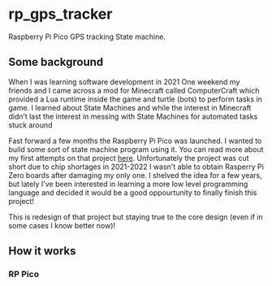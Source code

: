 # rp_gps_tracker
Raspberry Pi Pico GPS tracking State machine. 

## Some background
When I was learning software development in 2021 One weekend my friends and I came across a mod for Minecraft called ComputerCraft which provided a Lua runtime inside the game and turtle (bots) to perform tasks in game. I learned about State Machines and while the interest in Minecraft didn’t last the interest in messing with State Machines for automated tasks stuck around

Fast forward a few months the Raspberry Pi Pico was launched. I wanted to build some sort of state machine program using it. You can read more about my first attempts on that project [here](https://github.com/GermscheidSimon/RP_PICO_GPS-Tracker).  Unfortunately the project was cut short due to chip shortages in 2021-2022 I wasn't able to obtain Rasperry Pi Zero boards after damaging my only one. I shelved the idea for a few years, but lately I've been interested in learning a more low level programming language and decided it would be a good oppourtunity to finally finish this project!

This is redesign of that project but staying true to the core design (even if in some cases I know better now)! 


## How it works

### RP Pico 

